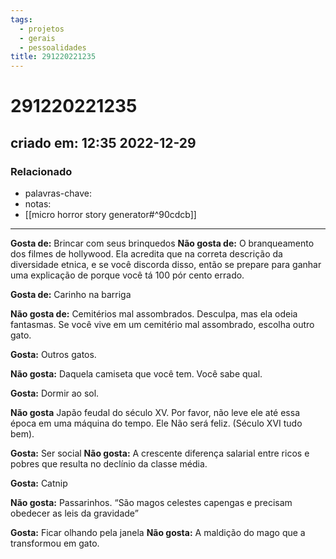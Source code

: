 ```yaml
---
tags:
  - projetos
  - gerais
  - pessoalidades
title: 291220221235
---
```

# 291220221235
## criado em: 12:35 2022-12-29

### Relacionado
- palavras-chave: 
- notas: 
- [[micro horror story generator#^90cdcb]]
---
**Gosta de:**
Brincar com seus brinquedos
**Não gosta de:**
O branqueamento dos filmes de hollywood. Ela acredita que na correta descrição da diversidade etnica, e se você discorda disso, então se prepare para ganhar uma explicação de porque você tá 100 pór cento errado.

**Gosta de:**
Carinho na barriga

**Não gosta de:**
Cemitérios mal assombrados. Desculpa, mas ela odeia fantasmas. Se você vive em um cemitério mal assombrado, escolha outro gato.

**Gosta:**
Outros gatos.

**Não gosta:**
Daquela camiseta que você tem. Você sabe qual.

**Gosta:**
Dormir ao sol.

**Não gosta**
Japão feudal do século XV. Por favor, não leve ele até essa época em uma máquina do tempo. Ele Não será feliz. (Século XVI tudo bem). 

**Gosta:**
Ser social
**Não gosta:**
A crescente diferença salarial entre ricos e pobres que resulta no declínio da classe média.

**Gosta:**
Catnip

**Não gosta:**
Passarinhos. “São magos celestes capengas e precisam obedecer as leis da gravidade”

**Gosta:**
Ficar olhando pela janela
**Não gosta:**
A maldição do mago que a transformou em gato.

